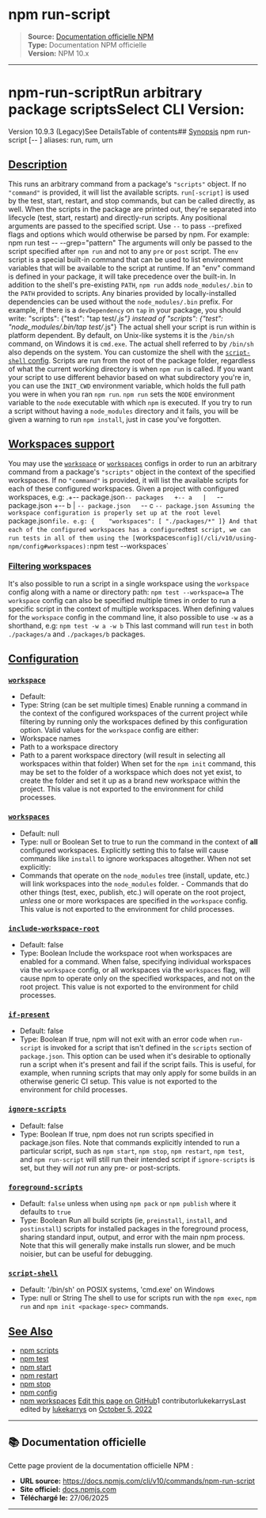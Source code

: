 # npm run-script

> **Source:** [Documentation officielle NPM](https://docs.npmjs.com/cli/v10/commands/npm-run-script)  
> **Type:** Documentation NPM officielle  
> **Version:** NPM 10.x

---

# npm-run-scriptRun arbitrary package scriptsSelect CLI Version:
Version 10.9.3 (Legacy)See DetailsTable of contents## [Synopsis](#synopsis)
npm run-script <command> [-- <args>]
aliases: run, rum, urn
## [Description](#description)
This runs an arbitrary command from a package&#x27;s `"scripts"` object. If no `"command"` is provided, it will list the available scripts.
`run[-script]` is used by the test, start, restart, and stop commands, but can be called directly, as well. When the scripts in the package are printed out, they&#x27;re separated into lifecycle (test, start, restart) and directly-run scripts.
Any positional arguments are passed to the specified script. Use `--` to pass `-`-prefixed flags and options which would otherwise be parsed by npm.
For example:
npm run test -- --grep="pattern"
The arguments will only be passed to the script specified after `npm run` and not to any `pre` or `post` script.
The `env` script is a special built-in command that can be used to list environment variables that will be available to the script at runtime. If an "env" command is defined in your package, it will take precedence over the built-in.
In addition to the shell&#x27;s pre-existing `PATH`, `npm run` adds `node_modules/.bin` to the `PATH` provided to scripts. Any binaries provided by locally-installed dependencies can be used without the `node_modules/.bin` prefix. For example, if there is a `devDependency` on `tap` in your package, you should write:
"scripts": {"test": "tap test/*.js"}
instead of
"scripts": {"test": "node_modules/.bin/tap test/*.js"}
The actual shell your script is run within is platform dependent. By default, on Unix-like systems it is the `/bin/sh` command, on Windows it is `cmd.exe`. The actual shell referred to by `/bin/sh` also depends on the system. You can customize the shell with the [`script-shell` config](/cli/v10/using-npm/config#script-shell).
Scripts are run from the root of the package folder, regardless of what the current working directory is when `npm run` is called. If you want your script to use different behavior based on what subdirectory you&#x27;re in, you can use the `INIT_CWD` environment variable, which holds the full path you were in when you ran `npm run`.
`npm run` sets the `NODE` environment variable to the `node` executable with which `npm` is executed.
If you try to run a script without having a `node_modules` directory and it fails, you will be given a warning to run `npm install`, just in case you&#x27;ve forgotten.
## [Workspaces support](#workspaces-support)
You may use the [`workspace`](/cli/v10/using-npm/config#workspace) or [`workspaces`](/cli/v10/using-npm/config#workspaces) configs in order to run an arbitrary command from a package&#x27;s `"scripts"` object in the context of the specified workspaces. If no `"command"` is provided, it will list the available scripts for each of these configured workspaces.
Given a project with configured workspaces, e.g:
.+-- package.json`-- packages   +-- a   |   `-- package.json   +-- b   |   `-- package.json   `-- c       `-- package.json
Assuming the workspace configuration is properly set up at the root level `package.json` file. e.g:
{    "workspaces": [ "./packages/*" ]}
And that each of the configured workspaces has a configured `test` script, we can run tests in all of them using the [`workspaces` config](/cli/v10/using-npm/config#workspaces):
`npm test --workspaces`
### [Filtering workspaces](#filtering-workspaces)
It&#x27;s also possible to run a script in a single workspace using the `workspace` config along with a name or directory path:
`npm test --workspace=a`
The `workspace` config can also be specified multiple times in order to run a specific script in the context of multiple workspaces. When defining values for the `workspace` config in the command line, it also possible to use `-w` as a shorthand, e.g:
`npm test -w a -w b`
This last command will run `test` in both `./packages/a` and `./packages/b` packages.
## [Configuration](#configuration)
### [`workspace`](#workspace)
- Default:
- Type: String (can be set multiple times)
Enable running a command in the context of the configured workspaces of the current project while filtering by running only the workspaces defined by this configuration option.
Valid values for the `workspace` config are either:
- Workspace names
- Path to a workspace directory
- Path to a parent workspace directory (will result in selecting all workspaces within that folder)
When set for the `npm init` command, this may be set to the folder of a workspace which does not yet exist, to create the folder and set it up as a brand new workspace within the project.
This value is not exported to the environment for child processes.
### [`workspaces`](#workspaces)
- Default: null
- Type: null or Boolean
Set to true to run the command in the context of **all** configured workspaces.
Explicitly setting this to false will cause commands like `install` to ignore workspaces altogether. When not set explicitly:
- Commands that operate on the `node_modules` tree (install, update, etc.) will link workspaces into the `node_modules` folder. - Commands that do other things (test, exec, publish, etc.) will operate on the root project, *unless* one or more workspaces are specified in the `workspace` config.
This value is not exported to the environment for child processes.
### [`include-workspace-root`](#include-workspace-root)
- Default: false
- Type: Boolean
Include the workspace root when workspaces are enabled for a command.
When false, specifying individual workspaces via the `workspace` config, or all workspaces via the `workspaces` flag, will cause npm to operate only on the specified workspaces, and not on the root project.
This value is not exported to the environment for child processes.
### [`if-present`](#if-present)
- Default: false
- Type: Boolean
If true, npm will not exit with an error code when `run-script` is invoked for a script that isn&#x27;t defined in the `scripts` section of `package.json`. This option can be used when it&#x27;s desirable to optionally run a script when it&#x27;s present and fail if the script fails. This is useful, for example, when running scripts that may only apply for some builds in an otherwise generic CI setup.
This value is not exported to the environment for child processes.
### [`ignore-scripts`](#ignore-scripts)
- Default: false
- Type: Boolean
If true, npm does not run scripts specified in package.json files.
Note that commands explicitly intended to run a particular script, such as `npm start`, `npm stop`, `npm restart`, `npm test`, and `npm run-script` will still run their intended script if `ignore-scripts` is set, but they will *not* run any pre- or post-scripts.
### [`foreground-scripts`](#foreground-scripts)
- Default: `false` unless when using `npm pack` or `npm publish` where it defaults to `true`
- Type: Boolean
Run all build scripts (ie, `preinstall`, `install`, and `postinstall`) scripts for installed packages in the foreground process, sharing standard input, output, and error with the main npm process.
Note that this will generally make installs run slower, and be much noisier, but can be useful for debugging.
### [`script-shell`](#script-shell)
- Default: &#x27;/bin/sh&#x27; on POSIX systems, &#x27;cmd.exe&#x27; on Windows
- Type: null or String
The shell to use for scripts run with the `npm exec`, `npm run` and `npm init <package-spec>` commands.
## [See Also](#see-also)
- [npm scripts](/cli/v10/using-npm/scripts)
- [npm test](/cli/v10/commands/npm-test)
- [npm start](/cli/v10/commands/npm-start)
- [npm restart](/cli/v10/commands/npm-restart)
- [npm stop](/cli/v10/commands/npm-stop)
- [npm config](/cli/v10/commands/npm-config)
- [npm workspaces](/cli/v10/using-npm/workspaces)
[Edit this page on GitHub](https://github.com/npm/cli/edit/release/v10/docs/lib/content/commands/npm-run-script.md)1 contributor[](https://github.com/lukekarrys)lukekarrysLast edited by [lukekarrys](https://github.com/lukekarrys) on [October 5, 2022](https://github.com/npm/cli/commit/a5fec08348add7e75fa2498e6a9efe608b20aa8b)

---

## 📚 Documentation officielle

Cette page provient de la documentation officielle NPM :
- **URL source:** https://docs.npmjs.com/cli/v10/commands/npm-run-script
- **Site officiel:** [docs.npmjs.com](https://docs.npmjs.com/)
- **Téléchargé le:** 27/06/2025

---
